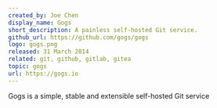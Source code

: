 ```yaml
---
created_by: Joe Chen 
display_name: Gogs
short_description: A painless self-hosted Git service.
github_url: https://github.com/gogs/gogs
logo: gogs.png
released: 31 March 2014
related: git, github, gitlab, gitea
topic: gogs
url: https://gogs.io
---
```

Gogs is a simple, stable and extensible self-hosted Git service